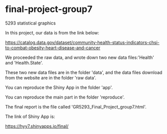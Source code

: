# final-project-group7
5293 statistical graphics

In this project, our data is from the link below:

https://catalog.data.gov/dataset/community-health-status-indicators-chsi-to-combat-obesity-heart-disease-and-cancer

We proceeded the raw data, and wrote down two new data files:'Health' and 'Health.State'.

These two new data files are in the folder 'data', and the data files download from the website are in the folder 'raw data'.

You can reproduce the Shiny App in the folder 'app'.

You can reproduce the main part in the folder 'reproduce'.

The final report is the file called 'GR5293_Final_Project_group7.html'.

The link of Shiny App is:

https://hyy7.shinyapps.io/final/
